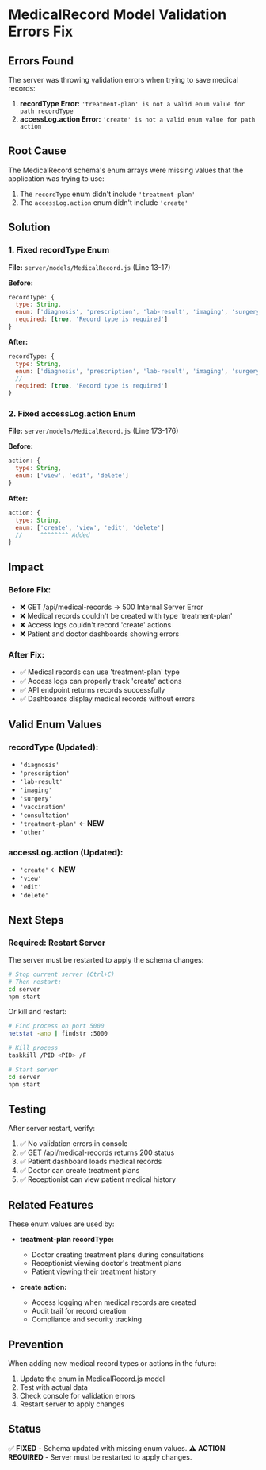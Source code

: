 # MedicalRecord Model Validation Errors Fix

## Errors Found
The server was throwing validation errors when trying to save medical records:

1. **recordType Error:** `'treatment-plan' is not a valid enum value for path recordType`
2. **accessLog.action Error:** `'create' is not a valid enum value for path action`

## Root Cause
The MedicalRecord schema's enum arrays were missing values that the application was trying to use:

1. The `recordType` enum didn't include `'treatment-plan'`
2. The `accessLog.action` enum didn't include `'create'`

## Solution

### 1. Fixed recordType Enum
**File:** `server/models/MedicalRecord.js` (Line 13-17)

**Before:**
```javascript
recordType: {
  type: String,
  enum: ['diagnosis', 'prescription', 'lab-result', 'imaging', 'surgery', 'vaccination', 'consultation', 'other'],
  required: [true, 'Record type is required']
}
```

**After:**
```javascript
recordType: {
  type: String,
  enum: ['diagnosis', 'prescription', 'lab-result', 'imaging', 'surgery', 'vaccination', 'consultation', 'treatment-plan', 'other'],
  //                                                                                                          ^^^^^^^^^^^^^^^^ Added
  required: [true, 'Record type is required']
}
```

### 2. Fixed accessLog.action Enum
**File:** `server/models/MedicalRecord.js` (Line 173-176)

**Before:**
```javascript
action: {
  type: String,
  enum: ['view', 'edit', 'delete']
}
```

**After:**
```javascript
action: {
  type: String,
  enum: ['create', 'view', 'edit', 'delete']
  //     ^^^^^^^^ Added
}
```

## Impact

### Before Fix:
- ❌ GET /api/medical-records → 500 Internal Server Error
- ❌ Medical records couldn't be created with type 'treatment-plan'
- ❌ Access logs couldn't record 'create' actions
- ❌ Patient and doctor dashboards showing errors

### After Fix:
- ✅ Medical records can use 'treatment-plan' type
- ✅ Access logs can properly track 'create' actions
- ✅ API endpoint returns records successfully
- ✅ Dashboards display medical records without errors

## Valid Enum Values

### recordType (Updated):
- `'diagnosis'`
- `'prescription'`
- `'lab-result'`
- `'imaging'`
- `'surgery'`
- `'vaccination'`
- `'consultation'`
- `'treatment-plan'` ← **NEW**
- `'other'`

### accessLog.action (Updated):
- `'create'` ← **NEW**
- `'view'`
- `'edit'`
- `'delete'`

## Next Steps

### Required: Restart Server
The server must be restarted to apply the schema changes:

```bash
# Stop current server (Ctrl+C)
# Then restart:
cd server
npm start
```

Or kill and restart:
```bash
# Find process on port 5000
netstat -ano | findstr :5000

# Kill process
taskkill /PID <PID> /F

# Start server
cd server
npm start
```

## Testing
After server restart, verify:
1. ✅ No validation errors in console
2. ✅ GET /api/medical-records returns 200 status
3. ✅ Patient dashboard loads medical records
4. ✅ Doctor can create treatment plans
5. ✅ Receptionist can view patient medical history

## Related Features
These enum values are used by:
- **treatment-plan recordType:**
  - Doctor creating treatment plans during consultations
  - Receptionist viewing doctor's treatment plans
  - Patient viewing their treatment history

- **create action:**
  - Access logging when medical records are created
  - Audit trail for record creation
  - Compliance and security tracking

## Prevention
When adding new medical record types or actions in the future:
1. Update the enum in MedicalRecord.js model
2. Test with actual data
3. Check console for validation errors
4. Restart server to apply changes

## Status
✅ **FIXED** - Schema updated with missing enum values.
⚠️ **ACTION REQUIRED** - Server must be restarted to apply changes.

